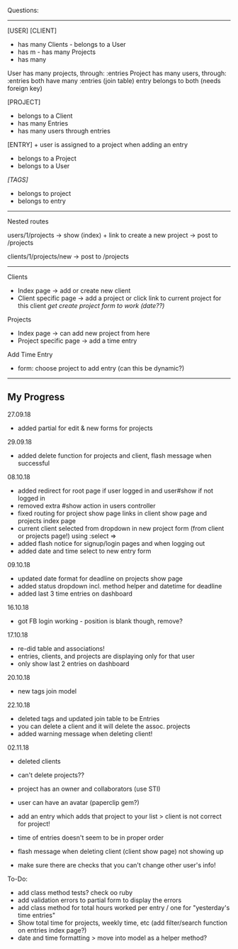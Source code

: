 Questions:

------------


[USER] 			 					[CLIENT]
- has many Clients                  - belongs to a User
- has m                 			- has many Projects
- has many                   		

User has many projects, through: :entries
Project has many users, through: :entries
both have many :entries (join table)
entry belongs to both (needs foreign key)

[PROJECT] 
- belongs to a Client
- has many Entries
- has many users through entries

[ENTRY] + user is assigned to a project when adding an entry
- belongs to a Project
- belongs to a User

*[TAGS]*
- belongs to project
- belongs to entry







--------------
Nested routes

users/1/projects -> show (index) + link to create a new project
-> post to /projects

clients/1/projects/new 
-> post to /projects


--------------
Clients
- Index page -> add or create new client
- Client specific page
  -> add a project or click link to current project for this client
  *get create project form to work (date??)*

Projects
- Index page -> can add new project from here
- Project specific page
  -> add a time entry

Add Time Entry
- form: choose project to add entry (can this be dynamic?)


---------------
My Progress
---------------

27.09.18
+ added partial for edit & new forms for projects

29.09.18
+ added delete function for projects and client, flash message when successful

08.10.18
+ added redirect for root page if user logged in and user#show if not logged in
+ removed extra #show action in users controller
+ fixed routing for project show page links in client show page and projects index page
+ current client selected from dropdown in new project form (from client or projects page!) using :select => 
+ added flash notice for signup/login pages and when logging out
+ added date and time select to new entry form

09.10.18
+ updated date format for deadline on projects show page
+ added status dropdown incl. method helper and datetime for deadline
+ added last 3 time entries on dashboard

16.10.18
+ got FB login working - position is blank though, remove?

17.10.18
+ re-did table and associations!
+ entries, clients, and projects are displaying only for that user
+ only show last 2 entries on dashboard


20.10.18
+ new tags join model

22.10.18
+ deleted tags and updated join table to be Entries
+ you can delete a client and it will delete the assoc. projects
+ added warning message when deleting client!


02.11.18
+ deleted clients
- can't delete projects??
- project has an owner and collaborators (use STI)
- user can have an avatar (paperclip gem?)

- add an entry which adds that project to your list > client is not correct for project!
- time of entries doesn't seem to be in proper order
- flash message when deleting client (client show page) not showing up
- make sure there are checks that you can't change other user's info!



To-Do:
- add class method tests? check oo ruby
- add validation errors to partial form to display the errors
- add class method for total hours worked per entry / one for "yesterday's time entries"
- Show total time for projects, weekly time, etc (add filter/search function on entries index page?)
- date and time formatting > move into model as a helper method?










